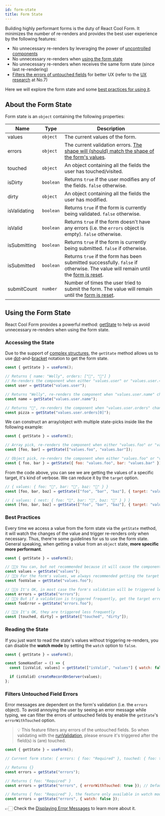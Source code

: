 ```yaml
---
id: form-state
title: Form State
---
```


Building highly performant forms is the duty of React Cool Form. It minimizes the number of re-renders and provides the best user experience by the following features:

- No unnecessary re-renders by leveraging the power of [uncontrolled components](https://reactjs.org/docs/uncontrolled-components.html)
- No unnecessary re-renders when [using the form state](#using-the-form-state)
- No unnecessary re-renders when receives the same form state (since last re-rendering)
- [Filters the errors of untouched fields](#filters-untouched-field-errors) for better UX (refer to the [UX research](https://www.nngroup.com/articles/errors-forms-design-guidelines) at No.7)

Here we will explore the form state and some [best practices for using it](#best-practices).

## About the Form State

Form state is an `object` containing the following properties:

| Name         | Type      | Description                                                                                                                                      |
| ------------ | --------- | ------------------------------------------------------------------------------------------------------------------------------------------------ |
| values       | `object`  | The current values of the form.                                                                                                                  |
| errors       | `object`  | The current validation errors. [The shape will (should) match the shape of the form's values](./validation-guide#how-to-run).                    |
| touched      | `object`  | An object containing all the fields the user has touched/visited.                                                                                |
| isDirty      | `boolean` | Returns `true` if the user modifies any of the fields. `false` otherwise.                                                                        |
| dirty        | `object`  | An object containing all the fields the user has modified.                                                                                       |
| isValidating | `boolean` | Returns `true` if the form is currently being validated. `false` otherwise.                                                                      |
| isValid      | `boolean` | Returns `true` if the form doesn't have any errors (i.e. the `errors` object is empty). `false` otherwise.                                       |
| isSubmitting | `boolean` | Returns `true` if the form is currently being submitted. `false` if otherwise.                                                                   |
| isSubmitted  | `boolean` | Returns `true` if the form has been submitted successfully. `false` if otherwise. The value will remain until the [form is reset](./reset-form). |
| submitCount  | `number`  | Number of times the user tried to submit the form. The value will remain until the [form is reset](./reset-form).                                |

## Using the Form State

React Cool Form provides a powerful method: [getState](../api-reference/use-form#getstate) to help us avoid unnecessary re-renders when using the form state.

### Accessing the State

Due to the support of [complex structures](./complex-structures), the `getState` method allows us to use [dot](https://developer.mozilla.org/en-US/docs/Web/JavaScript/Reference/Operators/Property_accessors#Dot_notation)-and-[bracket](https://developer.mozilla.org/en-US/docs/Web/JavaScript/Reference/Operators/Property_accessors#Bracket_notation) notation to get the form state.

```js
const { getState } = useForm();

// Returns { name: "Welly", orders: ["🍕", "🥤"] }
// Re-renders the component when either "values.user" or "values.user.<property>" changes
const user = getState("values.user");

// Returns "Welly", re-renders the component when "values.user.name" changes
const name = getState("values.user.name");

// Returns "🍕", re-renders the component when "values.user.orders" changes
const pizza = getState("values.user.orders[0]");
```

We can construct an array/object with multiple state-picks inside like the following example:

```js
const { getState } = useForm();

// Array pick, re-renders the component when either "values.foo" or "values.bar" changes
const [foo, bar] = getState(["values.foo", "values.bar"]);

// Object pick, re-renders the component when either "values.foo" or "values.bar" changes
const { foo, bar } = getState({ foo: "values.foo", bar: "values.bar" });
```

From the code above, you can see we are getting the values of a specific target, it's kind of verbose. We can reduce it by the `target` option.

<!-- prettier-ignore-start -->
```js
// { values: { foo: "🍎", bar: "🥝", baz: "🍋" } }
const [foo, bar, baz] = getState(["foo", "bar", "baz"], { target: "values" });

// { values: { nest: { foo: "🍎", bar: "🥝", baz: "🍋" } } }
const [foo, bar, baz] = getState(["foo", "bar", "baz"], { target: "values.nest" });
```
<!-- prettier-ignore-end -->

### Best Practices

Every time we access a value from the form state via the `getState` method, it will watch the changes of the value and trigger re-renders only when necessary. Thus, there're some guidelines for us to use the form state. General speaking, when getting a value from an `object` state, **more specific more performant**.

```js
const { getState } = useForm();

// 🙅🏻‍♀️ You can, but not recommended because it will cause the component to update on every value change
const values = getState("values");
// 🙆🏻‍♀️ For the form's values, we always recommended getting the target value as specific as possible
const fooValue = getState("values.foo");

// 🙆🏻‍♀️ It's OK, in most case the form's validation will be triggered less frequently
const errors = getState("errors");
// 🙆🏻‍♀️ But if a validation is triggered frequently, get the target error instead
const fooError = getState("errors.foo");

// 🙆🏻‍♀️ It's OK, they are triggered less frequently
const [touched, dirty] = getState(["touched", "dirty"]);
```

### Reading the State

If you just want to read the state's values without triggering re-renders, you can disable the **watch mode** by setting the `watch` option to `false`.

```js {4}
const { getState } = useForm();

const SomeHandler = () => {
  const [isValid, values] = getState(["isValid", "values"] { watch: false });

  if (isValid) createRecordOnServer(values);
};
```

### Filters Untouched Field Errors

Error messages are dependent on the form's validation (i.e. the `errors` object). To avoid annoying the user by seeing an error message while typing, we can filter the errors of untouched fields by enable the `getState`'s `errorWithTouched` option.

> 💡 This feature filters any errors of the untouched fields. So when validating with the [runValidation](../api-reference/use-form#runvalidation), please ensure it's triggered after the field(s) is (are) touched.

```js
const { getState } = useForm();

// Current form state: { errors: { foo: "Required" }, touched: { foo: true } }

// Returns {}
const errors = getState("errors");

// Returns { foo: "Required" }
const errors = getState("errors", { errorWithTouched: true }); // Default is "false"

// Returns { foo: "Required" }, the feature only available in watch mode
const errors = getState("errors", { watch: false });
```

👉🏻 Check the [Displaying Error Messages](./validation-guide#displaying-error-messages) to learn more about it.
